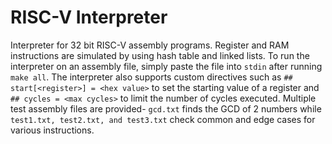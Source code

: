 # RISC-V Interpreter

Interpreter for 32 bit RISC-V assembly programs. Register and RAM instructions are simulated
by using hash table and linked lists. To run the interpreter on an assembly file, simply
paste the file into `stdin` after running `make all`. The interpreter also supports custom
directives such as `## start[<register>] = <hex value>` to set the starting value of a
register and `## cycles = <max cycles>` to limit the number of cycles executed. Multiple
test assembly files are provided- `gcd.txt` finds the GCD of 2 numbers while `test1.txt, test2.txt,
and test3.txt` check common and edge cases for various instructions.
